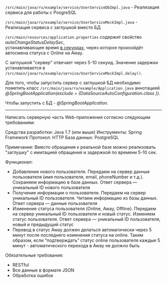 `/src/main/java/ru/example/service/UserServiceDbImpl.java` - Реализация сервиса для работы с PosgreSQL

`/src/main/java/ru/example/service/UserServiceMockImpl.java` - Реализация сервиса с заглушкой вместо БД

`/src/main/resources/application.properties` содержит свойство _autoChangeStatusDelaySec_,<br> устанавливающее время <ins>в секундах</ins>, через которое произойдёт автосмена статуса с Online на Away.

С заглушкой "сервер" отвечает через 5-10 секунд. Значение задержки устанавливается  в `/src/main/java/ru/example/service/UserServiceMockImpl.delay()`.

Для того, чтобы запустить сервер с заглушкой БД необходимо пометить класс `/src/main/java/ru/example/Application.java` аннотацией _@SpringBootApplication(exclude = {DataSourceAutoConfiguration.class })_.

Чтобы запустить с БД - _@SpringBootApplication._
____

Написать серверную часть
Web-приложения согласно следующим
требованиям:

Средства разработки: Java 1.7 (или выше)
Инструменты: Spring Framework
Протокол: HTTP
База данных: PostgreSQL

Примечание: Вместо обращения к
реальной базе можно реализовать
"заглушку" с имитацией обращения и
задержкой по времени 5-10 сек.

Функционал:

* Добавление нового пользователя.
Передаем на сервер данные
пользователя (имя пользователя, email,
phoneNumber и т.д.). Сохраняем информацию в
базе данных. Ответ сервера —
уникальный ID нового пользователя
* Получение информации о
пользователе. Передаем на сервер
уникальный ID пользователя. Читаем
информацию из базы данных. Ответ
сервера — данные пользователя
* Изменение статуса пользователя
(Online, Away, Offline). Передаем на сервер
уникальный ID пользователя и новый
статус. Изменяем статус
пользователя. Ответ сервера —
уникальный ID пользователя, новый и
предыдущий статус
* Перевод в статус Away должен
делаться автоматически через 5 минут
после последнего изменения статуса
на online. Таким образом, если
“подтверждать” статус online
пользователя каждые 5 минут -
автоматического перехода в Away не
должно быть

Обязательные требования:
- RESTful
- Все данные в формате JSON
- Обработка ошибок
